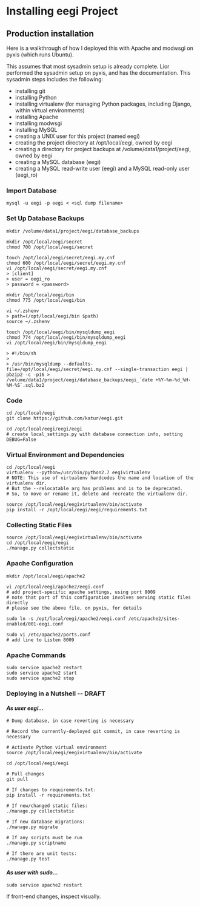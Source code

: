 # Installing eegi Project


## Production installation

Here is a walkthrough of how I deployed this with Apache and modwsgi on pyxis (which runs Ubuntu).

This assumes that most sysadmin setup is already complete.
Lior performed the sysadmin setup on pyxis, and has the documentation.
This sysadmin steps includes the following:

- installing git
- installing Python
- installing virtualenv (for managing Python packages, including Django, within virtual environments)
- installing Apache
- installing modwsgi
- installing MySQL
- creating a UNIX user for this project (named eegi)
- creating the project directory at /opt/local/eegi, owned by eegi
- creating a directory for project backups at /volume/data1/project/eegi, owned by eegi
- creating a MySQL database (eegi)
- creating a MySQL read-write user (eegi) and a MySQL read-only user (eegi_ro)


### Import Database

```
mysql -u eegi -p eegi < <sql dump filename>
```


### Set Up Database Backups

```
mkdir /volume/data1/project/eegi/database_backups

mkdir /opt/local/eegi/secret
chmod 700 /opt/local/eegi/secret

touch /opt/local/eegi/secret/eegi.my.cnf
chmod 600 /opt/local/eegi/secret/eegi.my.cnf
vi /opt/local/eegi/secret/eegi.my.cnf
> [client]
> user = eegi_ro
> password = <password>

mkdir /opt/local/eegi/bin
chmod 775 /opt/local/eegi/bin

vi ~/.zshenv
> path=(/opt/local/eegi/bin $path)
source ~/.zshenv

touch /opt/local/eegi/bin/mysqldump_eegi
chmod 774 /opt/local/eegi/bin/mysqldump_eegi
vi /opt/local/eegi/bin/mysqldump_eegi

> #!/bin/sh
>
> /usr/bin/mysqldump --defaults-file=/opt/local/eegi/secret/eegi.my.cnf --single-transaction eegi | pbzip2 -c -p16 > /volume/data1/project/eegi/database_backups/eegi_`date +%Y-%m-%d_%H-%M-%S`.sql.bz2
```


### Code

```
cd /opt/local/eegi
git clone https://github.com/katur/eegi.git

cd /opt/local/eegi/eegi/eegi
# create local_settings.py with database connection info, setting DEBUG=False
```


### Virtual Environment and Dependencies

```
cd /opt/local/eegi
virtualenv --python=/usr/bin/python2.7 eegivirtualenv
# NOTE: This use of virtualenv hardcodes the name and location of the virtualenv dir.
# But the --relocatable arg has problems and is to be deprecated.
# So, to move or rename it, delete and recreate the virtualenv dir.

source /opt/local/eegi/eegivirtualenv/bin/activate
pip install -r /opt/local/eegi/eegi/requirements.txt
```


### Collecting Static Files

```
source /opt/local/eegi/eegivirtualenv/bin/activate
cd /opt/local/eegi/eegi
./manage.py collectstatic
```


### Apache Configuration

```
mkdir /opt/local/eegi/apache2

vi /opt/local/eegi/apache2/eegi.conf
# add project-specific apache settings, using port 8009
# note that part of this configuration involves serving static files directly
# please see the above file, on pyxis, for details

sudo ln -s /opt/local/eegi/apache2/eegi.conf /etc/apache2/sites-enabled/001-eegi.conf

sudo vi /etc/apache2/ports.conf
# add line to Listen 8009
```


### Apache Commands
```
sudo service apache2 restart
sudo service apache2 start
sudo service apache2 stop
```


### Deploying in a Nutshell -- DRAFT

#### *As user eegi...*
```
# Dump database, in case reverting is necessary

# Record the currently-deployed git commit, in case reverting is necessary

# Activate Python virtual environment
source /opt/local/eegi/eegivirtualenv/bin/activate

cd /opt/local/eegi/eegi

# Pull changes
git pull

# If changes to requirements.txt:
pip install -r requirements.txt

# If new/changed static files:
./manage.py collectstatic

# If new database migrations:
./manage.py migrate

# If any scripts must be run
./manage.py scriptname

# If there are unit tests:
./manage.py test
```

#### *As user with sudo...*
```
sudo service apache2 restart
```

If front-end changes, inspect visually.
